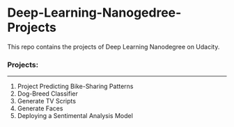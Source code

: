 # Deep-Learning-Nanogedree-Projects

This repo contains the projects of Deep Learning Nanodegree on Udacity.</br>

### Projects: </br>
---
1. Project Predicting Bike-Sharing Patterns
2. Dog-Breed Classifier
3. Generate TV Scripts
4. Generate Faces
5. Deploying a Sentimental Analysis Model 
